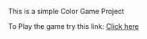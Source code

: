 This is a simple Color Game Project

To Play the game try this link:   <a href="http://evening-ocean-43131.herokuapp.com" target="_blank">Click here</a>